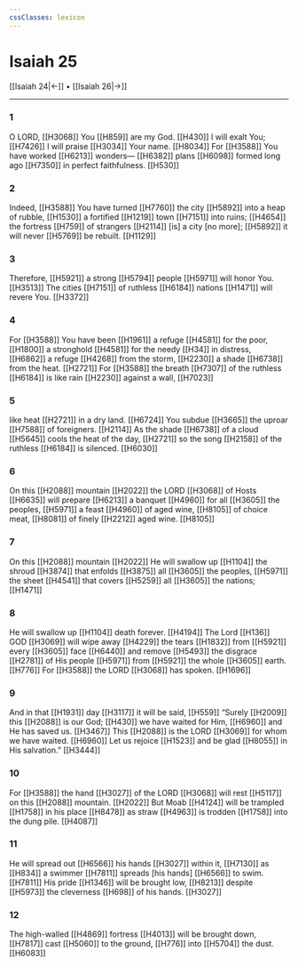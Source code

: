```yaml
---
cssClasses: lexicon
---
```


# Isaiah 25

[[Isaiah 24|←]] • [[Isaiah 26|→]]

---

### 1
O LORD, [[H3068]] You [[H859]] are my God. [[H430]] I will exalt You; [[H7426]] I will praise [[H3034]] Your name. [[H8034]] For [[H3588]] You have worked [[H6213]] wonders— [[H6382]] plans [[H6098]] formed long ago [[H7350]] in perfect faithfulness. [[H530]]

### 2
Indeed, [[H3588]] You have turned [[H7760]] the city [[H5892]] into a heap of rubble, [[H1530]] a fortified [[H1219]] town [[H7151]] into ruins; [[H4654]] the fortress [[H759]] of strangers [[H2114]] [is] a city [no more]; [[H5892]] it will never [[H5769]] be rebuilt. [[H1129]]

### 3
Therefore, [[H5921]] a strong [[H5794]] people [[H5971]] will honor You. [[H3513]] The cities [[H7151]] of ruthless [[H6184]] nations [[H1471]] will revere You. [[H3372]]

### 4
For [[H3588]] You have been [[H1961]] a refuge [[H4581]] for the poor, [[H1800]] a stronghold [[H4581]] for the needy [[H34]] in distress, [[H6862]] a refuge [[H4268]] from the storm, [[H2230]] a shade [[H6738]] from the heat. [[H2721]] For [[H3588]] the breath [[H7307]] of the ruthless [[H6184]] is like rain [[H2230]] against a wall, [[H7023]]

### 5
like heat [[H2721]] in a dry land. [[H6724]] You subdue [[H3665]] the uproar [[H7588]] of foreigners. [[H2114]] As the shade [[H6738]] of a cloud [[H5645]] cools the heat of the day, [[H2721]] so the song [[H2158]] of the ruthless [[H6184]] is silenced. [[H6030]]

### 6
On this [[H2088]] mountain [[H2022]] the LORD [[H3068]] of Hosts [[H6635]] will prepare [[H6213]] a banquet [[H4960]] for all [[H3605]] the peoples, [[H5971]] a feast [[H4960]] of aged wine, [[H8105]] of choice meat, [[H8081]] of finely [[H2212]] aged wine. [[H8105]]

### 7
On this [[H2088]] mountain [[H2022]] He will swallow up [[H1104]] the shroud [[H3874]] that enfolds [[H3875]] all [[H3605]] the peoples, [[H5971]] the sheet [[H4541]] that covers [[H5259]] all [[H3605]] the nations; [[H1471]]

### 8
He will swallow up [[H1104]] death forever. [[H4194]] The Lord [[H136]] GOD [[H3069]] will wipe away [[H4229]] the tears [[H1832]] from [[H5921]] every [[H3605]] face [[H6440]] and remove [[H5493]] the disgrace [[H2781]] of His people [[H5971]] from [[H5921]] the whole [[H3605]] earth. [[H776]] For [[H3588]] the LORD [[H3068]] has spoken. [[H1696]]

### 9
And in that [[H1931]] day [[H3117]] it will be said, [[H559]] “Surely [[H2009]] this [[H2088]] is our God; [[H430]] we have waited for Him, [[H6960]] and He has saved us. [[H3467]] This [[H2088]] is the LORD [[H3069]] for whom we have waited. [[H6960]] Let us rejoice [[H1523]] and be glad [[H8055]] in His salvation.” [[H3444]]

### 10
For [[H3588]] the hand [[H3027]] of the LORD [[H3068]] will rest [[H5117]] on this [[H2088]] mountain. [[H2022]] But Moab [[H4124]] will be trampled [[H1758]] in his place [[H8478]] as straw [[H4963]] is trodden [[H1758]] into the dung pile. [[H4087]]

### 11
He will spread out [[H6566]] his hands [[H3027]] within it, [[H7130]] as [[H834]] a swimmer [[H7811]] spreads [his hands] [[H6566]] to swim. [[H7811]] His pride [[H1346]] will be brought low, [[H8213]] despite [[H5973]] the cleverness [[H698]] of his hands. [[H3027]]

### 12
The high-walled [[H4869]] fortress [[H4013]] will be brought down, [[H7817]] cast [[H5060]] to the ground, [[H776]] into [[H5704]] the dust. [[H6083]]

